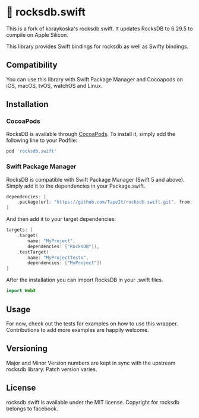 # :rocket: rocksdb.swift

This is a fork of koraykoska's rocksdb.swift. It updates RocksDB to 6.29.5 to compile on Apple Silicon.

This library provides Swift bindings for rocksdb as well as Swifty bindings.

## Compatibility

You can use this library with Swift Package Manager and Cocoapods on iOS, macOS, tvOS, watchOS and Linux.

## Installation

### CocoaPods

RocksDB is available through [CocoaPods](http://cocoapods.org/). To install it, simply add the following line to your Podfile:

```Ruby
pod 'rocksdb.swift'
```

### Swift Package Manager

RocksDB is compatible with Swift Package Manager (Swift 5 and above). Simply add it to the dependencies in your Package.swift.

```Swift
dependencies: [
    .package(url: "https://github.com/TapeIt/rocksdb.swift.git", from: "6.4.16")
]
```

And then add it to your target dependencies:

```Swift
targets: [
    .target(
        name: "MyProject",
        dependencies: ["RocksDB"]),
    .testTarget(
        name: "MyProjectTests",
        dependencies: ["MyProject"])
]
```

After the installation you can import RocksDB in your .swift files.

```Swift
import Web3
```

## Usage

For now, check out the tests for examples on how to use this wrapper. Contributions to add more examples are happily welcome.

## Versioning

Major and Minor Version numbers are kept in sync with the upstream rocksdb library. Patch version varies.

## License

rocksdb.swift is available under the MIT license. Copyright for rocksdb belongs to facebook.
